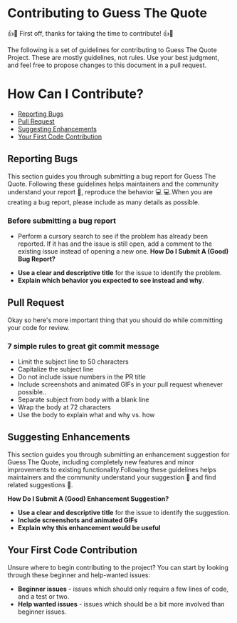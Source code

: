 # Contributing to Guess The Quote

:+1::tada: First off, thanks for taking the time to contribute! :+1::tada:

The following is a set of guidelines for contributing to Guess The Quote Project. These are mostly guidelines, not rules. Use your best judgment, and feel free to propose changes to this document in a pull request.

# How Can I Contribute?

* [Reporting Bugs](#reporting-bugs)
* [Pull Request](#pull-request)
* [Suggesting Enhancements](#suggesting-enhancements)
* [Your First Code Contribution](your-first-code-contribution)

## Reporting Bugs
This section guides you through submitting a bug report for Guess The Quote. Following these guidelines helps maintainers and the community understand your report :pencil:, reproduce the behavior :computer: :computer:.When you are creating a bug report, please include as many details as possible.

 ### Before submitting a bug report
  - Perform a cursory search to see if the problem has already been reported. If it has and the issue is still open, add a comment to the existing issue instead of opening a new one.
**How Do I Submit A (Good) Bug Report?**
* **Use a clear and descriptive title** for the issue to identify the problem.
* **Explain which behavior you expected to see instead and why**.

## Pull Request
Okay so here's more important thing that you should do while committing your code for review. <br />
### 7 simple rules to great git commit message
 - Limit the subject line to 50 characters
 - Capitalize the subject line
 - Do not include issue numbers in the PR title
 - Include screenshots and animated GIFs in your pull request whenever possible..
 - Separate subject from body with a blank line
 - Wrap the body at 72 characters
 - Use the body to explain what and why vs. how

 ## Suggesting Enhancements
 This section guides you through submitting an enhancement suggestion for Guess The Quote, including completely new features and minor improvements to existing functionality.Following these guidelines helps maintainers and the community understand your suggestion :pencil: and find related suggestions :mag_right:.

**How Do I Submit A (Good) Enhancement Suggestion?**

* **Use a clear and descriptive title** for the issue to identify the suggestion.
* **Include screenshots and animated GIFs**
* **Explain why this enhancement would be useful**

## Your First Code Contribution
Unsure where to begin contributing to the project? You can start by looking through these beginner and help-wanted issues:

* **Beginner issues** - issues which should only require a few lines of code, and a test or two.
* **Help wanted issues** - issues which should be a bit more involved than beginner issues.
